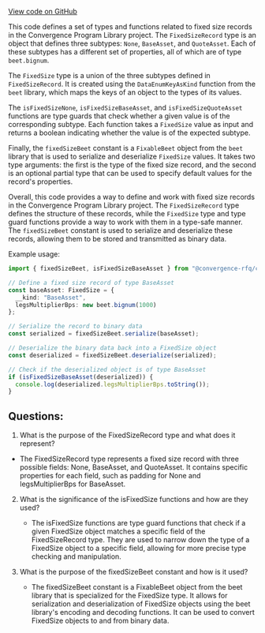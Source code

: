 [View code on GitHub](https://github.com/convergence-rfq/convergence-program-library/rfq/js/generated/types/FixedSize.d.ts)

This code defines a set of types and functions related to fixed size records in the Convergence Program Library project. The `FixedSizeRecord` type is an object that defines three subtypes: `None`, `BaseAsset`, and `QuoteAsset`. Each of these subtypes has a different set of properties, all of which are of type `beet.bignum`. 

The `FixedSize` type is a union of the three subtypes defined in `FixedSizeRecord`. It is created using the `DataEnumKeyAsKind` function from the `beet` library, which maps the keys of an object to the types of its values. 

The `isFixedSizeNone`, `isFixedSizeBaseAsset`, and `isFixedSizeQuoteAsset` functions are type guards that check whether a given value is of the corresponding subtype. Each function takes a `FixedSize` value as input and returns a boolean indicating whether the value is of the expected subtype. 

Finally, the `fixedSizeBeet` constant is a `FixableBeet` object from the `beet` library that is used to serialize and deserialize `FixedSize` values. It takes two type arguments: the first is the type of the fixed size record, and the second is an optional partial type that can be used to specify default values for the record's properties. 

Overall, this code provides a way to define and work with fixed size records in the Convergence Program Library project. The `FixedSizeRecord` type defines the structure of these records, while the `FixedSize` type and type guard functions provide a way to work with them in a type-safe manner. The `fixedSizeBeet` constant is used to serialize and deserialize these records, allowing them to be stored and transmitted as binary data. 

Example usage:

```typescript
import { fixedSizeBeet, isFixedSizeBaseAsset } from "@convergence-rfq/convergence-program-library";

// Define a fixed size record of type BaseAsset
const baseAsset: FixedSize = {
  __kind: "BaseAsset",
  legsMultiplierBps: new beet.bignum(1000)
};

// Serialize the record to binary data
const serialized = fixedSizeBeet.serialize(baseAsset);

// Deserialize the binary data back into a FixedSize object
const deserialized = fixedSizeBeet.deserialize(serialized);

// Check if the deserialized object is of type BaseAsset
if (isFixedSizeBaseAsset(deserialized)) {
  console.log(deserialized.legsMultiplierBps.toString());
}
```
## Questions: 
 1. What is the purpose of the FixedSizeRecord type and what does it represent?
   - The FixedSizeRecord type represents a fixed size record with three possible fields: None, BaseAsset, and QuoteAsset. It contains specific properties for each field, such as padding for None and legsMultiplierBps for BaseAsset.

2. What is the significance of the isFixedSize functions and how are they used?
   - The isFixedSize functions are type guard functions that check if a given FixedSize object matches a specific field of the FixedSizeRecord type. They are used to narrow down the type of a FixedSize object to a specific field, allowing for more precise type checking and manipulation.

3. What is the purpose of the fixedSizeBeet constant and how is it used?
   - The fixedSizeBeet constant is a FixableBeet object from the beet library that is specialized for the FixedSize type. It allows for serialization and deserialization of FixedSize objects using the beet library's encoding and decoding functions. It can be used to convert FixedSize objects to and from binary data.